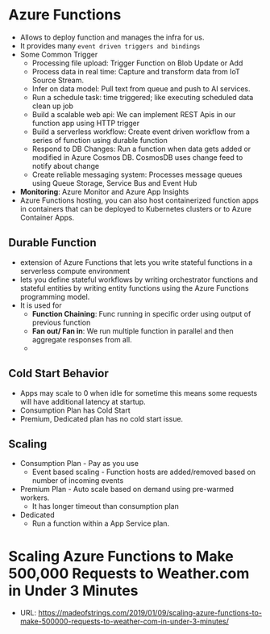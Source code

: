 # Azure Functions
* Allows to deploy function and manages the infra for us. 
* It provides many `event driven triggers and bindings`
* Some Common Trigger
  * Processing file upload: Trigger Function on Blob Update or Add
  * Process data in real time: Capture and transform data from IoT Source Stream. 
  * Infer on data model: Pull text from queue and push to AI services.
  * Run a schedule task: time triggered; like executing scheduled data clean up job
  * Build a scalable web api: We can implement REST Apis in our function app using HTTP trigger
  * Build a serverless workflow: Create event driven workflow from a series of function using durable function
  * Respond to DB Changes: Run a function when data gets added or modified in Azure Cosmos DB. CosmosDB uses change feed to notify about change
  * Create reliable messaging system: Processes message queues using Queue Storage, Service Bus and Event Hub
* **Monitoring**: Azure Monitor and Azure App Insights
* Azure Functions hosting, you can also host containerized function apps in containers that can be deployed to Kubernetes clusters or to Azure Container Apps.

## Durable Function
*  extension of Azure Functions that lets you write stateful functions in a serverless compute environment
*   lets you define stateful workflows by writing orchestrator functions and stateful entities by writing entity functions using the Azure Functions programming model.
*   It is used for
    *   **Function Chaining**: Func running in specific order using output of previous function
    *   **Fan out/ Fan in**: We run multiple function in parallel and then aggregate responses from all.
    *   

## Cold Start Behavior
* Apps may scale to 0 when idle for sometime this means some requests will have additional latency at startup. 
* Consumption Plan has Cold Start
* Premium, Dedicated plan has no cold start issue.

## Scaling
* Consumption Plan - Pay as you use
  * Event based scaling - Function hosts are added/removed based on number of incoming events
* Premium Plan - Auto scale based on demand using pre-warmed workers. 
  * It has longer timeout than consumption plan
* Dedicated
  * Run a function within a App Service plan.

# Scaling Azure Functions to Make 500,000 Requests to Weather.com in Under 3 Minutes
* URL: https://madeofstrings.com/2019/01/09/scaling-azure-functions-to-make-500000-requests-to-weather-com-in-under-3-minutes/ 
